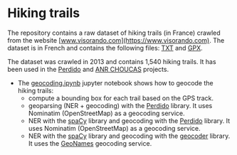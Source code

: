 # Hiking trails


The repository contains a raw dataset of hiking trails (in France) crawled from the website [www.visorando.com](https://www.visorando.com). The dataset is in French and contains the following files: [TXT](./data/visorando-2013/txt) and [GPX](./data/visorando-2013/gpx).

The dataset was crawled in 2013 and contains 1,540 hiking trails. It has been used in the [Perdido](https://github.com/ludovicmoncla/perdido) and [ANR CHOUCAS](https://choucas.ign.fr) projects.

* The [geocoding.ipynb](./geocoding.ipynb) jupyter notebook shows how to geocode the hiking trails:
    - compute a bounding box for each trail based on the GPS track.
    - geoparsing (NER + geocoding) with the [Perdido](https://github.com/ludovicmoncla/perdido) library. It uses Nominatim (OpenStreetMap) as a geocoding service.
    - NER with the [spaCy](https://spacy.io) library and geocoding with the [Perdido](https://github.com/ludovicmoncla/perdido) library. It uses Nominatim (OpenStreetMap) as a geocoding service.
    - NER with the [spaCy](https://spacy.io) library and geocoding with the [geocoder](https://geocoder.readthedocs.io/providers/GeoNames.html) library. It uses the [GeoNames](https://www.geonames.org) geocoding service.

